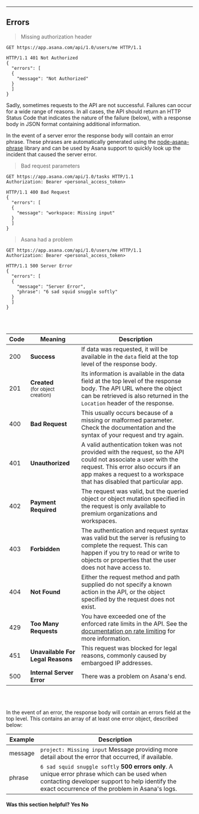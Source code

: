 <hr>
<section>

# Errors

> Missing authorization header

```http
GET https://app.asana.com/api/1.0/users/me HTTP/1.1
```
```http
HTTP/1.1 401 Not Authorized
{
  "errors": [
  {
    "message": "Not Authorized"
  }
  ]
}
```

<span class="description">
Sadly, sometimes requests to the API are not successful. Failures can occur for a wide range of reasons. In all cases,
the API should return an HTTP Status Code that indicates the nature of the failure (below), with a response body in
JSON format containing additional information.
</span>

In the event of a server error the response body will contain an error phrase. These phrases are automatically generated
using the [node-asana-phrase](https://github.com/Asana/node-asana-phrase) library and can be used by Asana support to
quickly look up the incident that caused the server error.

> Bad request parameters

```http
GET https://app.asana.com/api/1.0/tasks HTTP/1.1
Authorization: Bearer <personal_access_token>
```
```http
HTTP/1.1 400 Bad Request
{
  "errors": [
  {
    "message": "workspace: Missing input"
  }
  ]
}
```

> Asana had a problem

```http
GET https://app.asana.com/api/1.0/users/me HTTP/1.1
Authorization: Bearer <personal_access_token>
```
```http
HTTP/1.1 500 Server Error
{
  "errors": [
  {
    "message": "Server Error",
    "phrase": "6 sad squid snuggle softly"
  }
  ]
}
```
<br></br>

| Code | Meaning | Description |
|---|---|---|
| <span>200</span> | **Success** | If data was requested, it will be available in the `data` field at the top level of the response body. |
| <span>201</span> | **Created** <br> <small>(for object creation)</small> | Its information is available in the data field at the top level of the response body. The API URL where the object can be retrieved is also returned in the `Location` header of the response. |
| <span>400</span> | **Bad Request** | This usually occurs because of a missing or malformed parameter. Check the documentation and the syntax of your request and try again. |
| <span>401</span> | **Unauthorized** | A valid authentication token was not provided with the request, so the API could not associate a user with the request. This error also occurs if an app makes a request to a workspace that has disabled that particular app. |
| <span>402</span> | **Payment Required** | The request was valid, but the queried object or object mutation specified in the request is only available to premium organizations and workspaces. |
| <span>403</span> | **Forbidden** | The authentication and request syntax was valid but the server is refusing to complete the request. This can happen if you try to read or write to objects or properties that the user does not have access to. |
| <span>404</span> | **Not Found** | Either the request method and path supplied do not specify a known action in the API, or the object specified by the request does not exist. |
| <span>429</span> | **Too Many Requests** | You have exceeded one of the enforced rate limits in the API. See the [documentation on rate limiting](/docs/rate-limits) for more information. |
| <span>451</span> | **Unavailable For Legal Reasons** | This request was blocked for legal reasons, commonly caused by embargoed IP addresses. |
| <span>500</span> | **Internal Server Error** | There was a problem on Asana's end. |

<br></br>

In the event of an error, the response body will contain an errors field at the top level. This contains an array of at
least one error object, described below:

| Example | Description |
|---|---|
| message | `project: Missing input` Message providing more detail about the error that occurred, if available. |
| phrase | `6 sad squid snuggle softly` **500 errors only**. A unique error phrase which can be used when contacting developer support to help identify the exact occurrence of the problem in Asana's logs. |

<div>
  <div class="docs-developer-satisfaction-content">
      <h4>Was this section helpful? <a class="positiveFeedback-DevSatisfaction" style="cursor:pointer;">Yes </a><a class="negativeFeedback-DevSatisfaction" style="cursor:pointer;">No</a></h4>
  </div>
</div>

</section>
